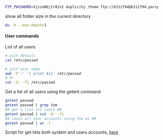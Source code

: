 ```bash
FTP_PASSWORD=XjzzoNbjIr82vI duplicity /home ftp://b111794@b111794.parspack.org/Ehsan/backup
```

show all folder size in the current directory

```bash
du -h --max-depth=1
```

#### User commands

List of all users

```bash
# with details
cat /etc/passwd

# just user name
awk -F':' '{ print $1}' /etc/passwd
# Or
cut -d: -f1 /etc/passwd

```

Get a list of all users using the getent command

```bash
getent passwd
getent passwd | grep tom
## get a list all users ##
getent passwd | cut -d: -f1
## count all user accounts using the wc ##
getent passwd | wc -l
```

Script for get lists both system and users accounts, [here](/part01/users_list.sh)

